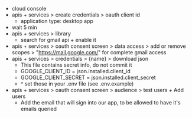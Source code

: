 - cloud console
- apis + services > create credentials > oauth client id
  - application type: desktop app
- wait 5 min
- apis + services > library
  - search for gmail api + enable it
- apis + services > oauth consent screen > data access > add or remove scopes > "https://mail.google.com/" for complete gmail access
- apis + services > credentials > {name} > download json
  - This file contains secret info, do not commit it
  - GOOGLE_CLIENT_ID = json.installed.client_id
  - GOOGLE_CLIENT_SECRET = json.installed.client_secret
  - ^ set those in your .env file (see .env.example)  
- apis + services > oauth consent screen > audience > test users + Add users
  - Add the email that will sign into our app, to be allowed to have it's emails queried